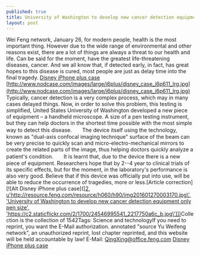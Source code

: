 ```yaml
---
published: true
title: University of Washington to develop new cancer detection equipment only pen size
layout: post
---
```

Wei Feng network, January 26, for modern people, health is the most important thing. However due to the wide range of environmental and other reasons exist, there are a lot of things are always a threat to our health and life. Can be said for the moment, have the greatest life-threatening diseases, cancer. And we all know that, if detected early, in fact, has great hopes to this disease is cured, most people are just as delay time into the final tragedy. [Disney iPhone plus case](http://www.radiotimes.com/news/2016-01-22/did-you-spot-these-10-inappropriate-images-in-classic-disney-films) [http://www.nodcase.com/images/large/i6plus/disney_case_i6p611_lrg.jpg](http://www.nodcase.com/images/large/i6plus/disney_case_i6p611_lrg.jpg) 　　Typically, cancer detection is a very complex process, which may in many cases delayed things. Now, in order to solve this problem, this testing is simplified, United States University of Washington developed a new piece of equipment – a handheld microscope. A size of a pen testing instrument, but they can help doctors in the shortest time possible with the most simple way to detect this disease.　　The device itself using the technology, known as \"dual-axis confocal imaging technique\" surface of the beam can be very precise to quickly scan and micro-electro-mechanical mirrors to create the related parts of the image, thus helping doctors quickly analyze a patient\'s condition.　　It is learnt that, due to the device there is a new piece of equipment. Researchers hope that by 2--4 year to clinical trials of its specific effects, but for the moment, in the laboratory\'s performance is also very good. Believe that if this device was officially put into use, will be able to reduce the occurrence of tragedies, more or less.[Article correction][![Alt Disney iPhone plus case]([[2, u\'http://resource.feng.com/resource/h060/h90/img201601270003170.jpg\', \'University of Washington to develop new cancer detection equipment only pen size\', \'https://c2.staticflickr.com/2/1700/24546995541_2217750a6c_b.jpg\']])](http://www.nodcase.com/disney-leather-flip-wallet-case-for-iphone-6-plus-p-4509.html)Collection is the collection of 1542Tags: Science and technologyIf you need to reprint, you want the E-Mail authorization. annotated \"source Yu Weifeng network\", an unauthorized reprint, lost chapter reprinted, and this website will be held accountable by law! E-Mail: QingXing@office.feng.com [Disney iPhone plus case](http://www.nodcase.com/disney-leather-flip-wallet-case-for-iphone-6-plus-p-4509.html)